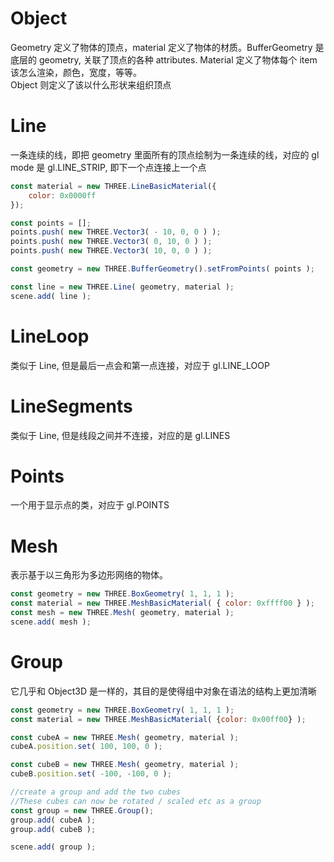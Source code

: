 # Object
Geometry 定义了物体的顶点，material 定义了物体的材质。BufferGeometry 是底层的 geometry, 关联了顶点的各种 attributes. Material 定义了物体每个 item 该怎么渲染，颜色，宽度，等等。  
Object 则定义了该以什么形状来组织顶点

# Line
一条连续的线，即把 geometry 里面所有的顶点绘制为一条连续的线，对应的 gl mode 是 gl.LINE_STRIP, 即下一个点连接上一个点
```js
const material = new THREE.LineBasicMaterial({
	color: 0x0000ff
});

const points = [];
points.push( new THREE.Vector3( - 10, 0, 0 ) );
points.push( new THREE.Vector3( 0, 10, 0 ) );
points.push( new THREE.Vector3( 10, 0, 0 ) );

const geometry = new THREE.BufferGeometry().setFromPoints( points );

const line = new THREE.Line( geometry, material );
scene.add( line );
```

# LineLoop
类似于 Line, 但是最后一点会和第一点连接，对应于 gl.LINE_LOOP

# LineSegments
类似于 Line, 但是线段之间并不连接，对应的是 gl.LINES

# Points
一个用于显示点的类，对应于 gl.POINTS

# Mesh
表示基于以三角形为多边形网络的物体。
```js
const geometry = new THREE.BoxGeometry( 1, 1, 1 );
const material = new THREE.MeshBasicMaterial( { color: 0xffff00 } );
const mesh = new THREE.Mesh( geometry, material );
scene.add( mesh );
```

# Group
它几乎和 Object3D 是一样的，其目的是使得组中对象在语法的结构上更加清晰
```js
const geometry = new THREE.BoxGeometry( 1, 1, 1 );
const material = new THREE.MeshBasicMaterial( {color: 0x00ff00} );

const cubeA = new THREE.Mesh( geometry, material );
cubeA.position.set( 100, 100, 0 );

const cubeB = new THREE.Mesh( geometry, material );
cubeB.position.set( -100, -100, 0 );

//create a group and add the two cubes
//These cubes can now be rotated / scaled etc as a group
const group = new THREE.Group();
group.add( cubeA );
group.add( cubeB );

scene.add( group );
```